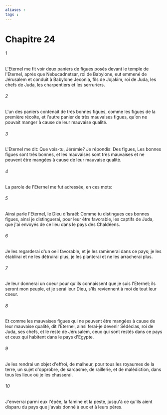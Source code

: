 ```yaml
---
aliases : 
tags : 
---
```


# Chapitre 24

###### 1
L'Eternel me fit voir deux paniers de figues posés devant le temple de l'Eternel, après que Nebucadnetsar, roi de Babylone, eut emmené de Jérusalem et conduit à Babylone Jeconia, fils de Jojakim, roi de Juda, les chefs de Juda, les charpentiers et les serruriers.
###### 2
L'un des paniers contenait de très bonnes figues, comme les figues de la première récolte, et l'autre panier de très mauvaises figues, qu'on ne pouvait manger à cause de leur mauvaise qualité.
###### 3
L'Eternel me dit: Que vois-tu, Jérémie? Je répondis: Des figues, Les bonnes figues sont très bonnes, et les mauvaises sont très mauvaises et ne peuvent être mangées à cause de leur mauvaise qualité.
###### 4
La parole de l'Eternel me fut adressée, en ces mots:
###### 5
Ainsi parle l'Eternel, le Dieu d'Israël: Comme tu distingues ces bonnes figues, ainsi je distinguerai, pour leur être favorable, les captifs de Juda, que j'ai envoyés de ce lieu dans le pays des Chaldéens.
###### 6
Je les regarderai d'un oeil favorable, et je les ramènerai dans ce pays; je les établirai et ne les détruirai plus, je les planterai et ne les arracherai plus.
###### 7
Je leur donnerai un coeur pour qu'ils connaissent que je suis l'Eternel; ils seront mon peuple, et je serai leur Dieu, s'ils reviennent à moi de tout leur coeur.
###### 8
Et comme les mauvaises figues qui ne peuvent être mangées à cause de leur mauvaise qualité, dit l'Eternel, ainsi ferai-je devenir Sédécias, roi de Juda, ses chefs, et le reste de Jérusalem, ceux qui sont restés dans ce pays et ceux qui habitent dans le pays d'Egypte.
###### 9
Je les rendrai un objet d'effroi, de malheur, pour tous les royaumes de la terre, un sujet d'opprobre, de sarcasme, de raillerie, et de malédiction, dans tous les lieux où je les chasserai.
###### 10
J'enverrai parmi eux l'épée, la famine et la peste, jusqu'à ce qu'ils aient disparu du pays que j'avais donné à eux et à leurs pères.
